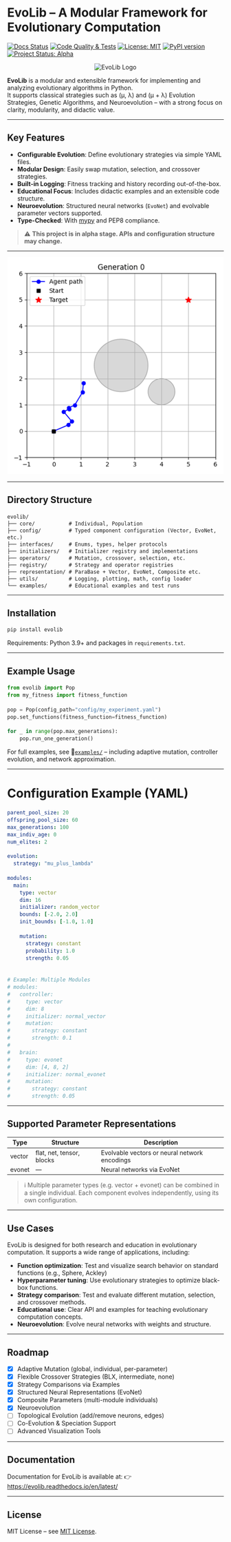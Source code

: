 # EvoLib – A Modular Framework for Evolutionary Computation

[![Docs Status](https://readthedocs.org/projects/evolib/badge/?version=latest)](https://evolib.readthedocs.io/en/latest/)
[![Code Quality & Tests](https://github.com/EvoLib/evo-lib/actions/workflows/ci.yml/badge.svg)](https://github.com/EvoLib/evo-lib/actions/workflows/ci.yml)
[![License: MIT](https://img.shields.io/badge/license-MIT-green.svg)](LICENSE)
[![PyPI version](https://badge.fury.io/py/evolib.svg)](https://pypi.org/project/evolib/)
[![Project Status: Alpha](https://img.shields.io/badge/status-alpha-orange.svg)](https://github.com/EvoLib/evo-lib)

<p align="center">
  <img src="https://raw.githubusercontent.com/EvoLib/evolib/main/assets/evolib_256.png" alt="EvoLib Logo" width="256"/>
</p>

**EvoLib** is a modular and extensible framework for implementing and analyzing evolutionary algorithms in Python.\
It supports classical strategies such as (μ, λ) and (μ + λ) Evolution Strategies, Genetic Algorithms, and Neuroevolution – with a strong focus on clarity, modularity, and didactic value.

---

## Key Features

- **Configurable Evolution**: Define evolutionary strategies via simple YAML files.
- **Modular Design**: Easily swap mutation, selection, and crossover strategies.
- **Built-in Logging**: Fitness tracking and history recording out-of-the-box.
- **Educational Focus**: Includes didactic examples and an extensible code structure.
- **Neuroevolution**: Structured neural networks (`EvoNet`) and evolvable parameter vectors supported.
- **Type-Checked**: With [mypy](https://mypy-lang.org/) and PEP8 compliance.

> ⚠️ **This project is in alpha stage. APIs and configuration structure may change.**


---

<p align="center">
  <img src="https://raw.githubusercontent.com/EvoLib/evo-lib/main/examples/05_advanced_topics/08_frames_vector_obstacles/08_vector_control_obstacles.gif" alt="Sample Plott" width="512"/>
</p>

---

## Directory Structure

```
evolib/
├── core/           # Individual, Population
├── config/         # Typed component configuration (Vector, EvoNet, etc.)
├── interfaces/     # Enums, types, helper protocols
├── initializers/   # Initializer registry and implementations
├── operators/      # Mutation, crossover, selection, etc.
├── registry/       # Strategy and operator registries
├── representation/ # ParaBase + Vector, EvoNet, Composite etc.
├── utils/          # Logging, plotting, math, config loader
└── examples/       # Educational examples and test runs

```

---

## Installation

```bash
pip install evolib
```

Requirements: Python 3.9+ and packages in `requirements.txt`.

---

## Example Usage

```python
from evolib import Pop
from my_fitness import fitness_function

pop = Pop(config_path="config/my_experiment.yaml")
pop.set_functions(fitness_function=fitness_function)

for _ in range(pop.max_generations):
    pop.run_one_generation()
```

For full examples, see 📁[`examples/`](https://github.com/EvoLib/evo-lib/tree/main/examples) – including adaptive mutation, controller evolution, and network approximation.

---

# Configuration Example (YAML)

```yaml
parent_pool_size: 20
offspring_pool_size: 60
max_generations: 100
max_indiv_age: 0
num_elites: 2

evolution:
  strategy: "mu_plus_lambda"

modules:
  main:
    type: vector
    dim: 16
    initializer: random_vector
    bounds: [-2.0, 2.0]
    init_bounds: [-1.0, 1.0]

    mutation:
      strategy: constant
      probability: 1.0
      strength: 0.05


# Example: Multiple Modules
# modules:
#   controller:
#     type: vector
#     dim: 8
#     initializer: normal_vector
#     mutation:
#       strategy: constant
#       strength: 0.1
#
#   brain:
#     type: evonet
#     dim: [4, 8, 2]
#     initializer: normal_evonet
#     mutation:
#       strategy: constant
#       strength: 0.05

```

---

## Supported Parameter Representations

| Type      | Structure                 | Description                                        |
|-----------|---------------------------|----------------------------------------------------|
| vector    | flat, net, tensor, blocks | Evolvable vectors or neural network encodings      |
| evonet    | —                         | Neural networks via EvoNet                         |

> ℹ️ Multiple parameter types (e.g. vector + evonet) can be combined in a single individual. Each component evolves independently, using its own configuration.

---

## Use Cases

EvoLib is designed for both research and education in evolutionary computation.
It supports a wide range of applications, including:

- **Function optimization**: Test and visualize search behavior on standard functions (e.g., Sphere, Ackley)
- **Hyperparameter tuning**: Use evolutionary strategies to optimize black-box functions.
- **Strategy comparison**: Test and evaluate different mutation, selection, and crossover methods.
- **Educational use**: Clear API and examples for teaching evolutionary computation concepts.
- **Neuroevolution**: Evolve neural networks with weights and structure.

---

## Roadmap

- [x] Adaptive Mutation (global, individual, per-parameter)
- [x] Flexible Crossover Strategies (BLX, intermediate, none)
- [x] Strategy Comparisons via Examples
- [X] Structured Neural Representations (EvoNet)
- [X] Composite Parameters (multi-module individuals)
- [X] Neuroevolution
- [ ] Topological Evolution (add/remove neurons, edges)
- [ ] Co-Evolution & Speciation Support
- [ ] Advanced Visualization Tools

---

## Documentation 

Documentation for EvoLib is available at: 👉 https://evolib.readthedocs.io/en/latest/

---

## License

MIT License – see [MIT License](https://github.com/EvoLib/evo-lib/tree/main/LICENSE).
